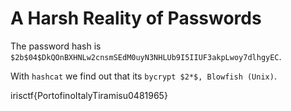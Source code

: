 # A Harsh Reality of Passwords

The password hash is `$2b$04$DkQOnBXHNLw2cnsmSEdM0uyN3NHLUb9I5IIUF3akpLwoy7dlhgyEC`.

With `hashcat` we find out that its `bycrypt $2*$, Blowfish (Unix)`.

irisctf{PortofinoItalyTiramisu0481965}
